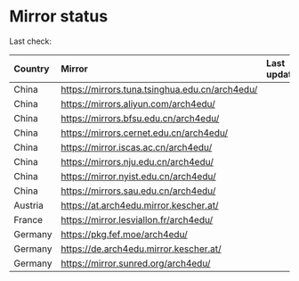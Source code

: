<script src="./time.js"></script>
# Mirror status
Last check: <script type="text/javascript">localize(1705170081.681086);</script>

|Country|Mirror|Last update|
|:------|:-----|:----------|
|China|https://mirrors.tuna.tsinghua.edu.cn/arch4edu/|<script type="text/javascript">localize(1705127471);</script>|
|China|https://mirrors.aliyun.com/arch4edu/|<script type="text/javascript">localize(1705127471);</script>|
|China|https://mirrors.bfsu.edu.cn/arch4edu/|<script type="text/javascript">localize(1705127471);</script>|
|China|https://mirrors.cernet.edu.cn/arch4edu/|<script type="text/javascript">localize(1705127471);</script>|
|China|https://mirror.iscas.ac.cn/arch4edu/|<script type="text/javascript">localize(1705127471);</script>|
|China|https://mirrors.nju.edu.cn/arch4edu/|<script type="text/javascript">localize(1705084969);</script>|
|China|https://mirror.nyist.edu.cn/arch4edu/|<script type="text/javascript">localize(1705127471);</script>|
|China|https://mirrors.sau.edu.cn/arch4edu/|<script type="text/javascript">localize(1705127471);</script>|
|Austria|https://at.arch4edu.mirror.kescher.at/|<script type="text/javascript">localize(1705127471);</script>|
|France|https://mirror.lesviallon.fr/arch4edu/|<script type="text/javascript">localize(1705127471);</script>|
|Germany|https://pkg.fef.moe/arch4edu/|<script type="text/javascript">localize(1705127471);</script>|
|Germany|https://de.arch4edu.mirror.kescher.at/|<script type="text/javascript">localize(1705127471);</script>|
|Germany|https://mirror.sunred.org/arch4edu/|<script type="text/javascript">localize(1705127471);</script>|

<script src="./tablefilter/tablefilter.js"></script>
<script src="./table.js"></script>